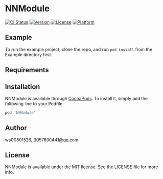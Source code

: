 # NNModule

[![CI Status](http://img.shields.io/travis/ws00801526/NNModule.svg?style=flat)](https://travis-ci.org/ws00801526/NNModule)
[![Version](https://img.shields.io/cocoapods/v/NNModule.svg?style=flat)](http://cocoapods.org/pods/NNModule)
[![License](https://img.shields.io/cocoapods/l/NNModule.svg?style=flat)](http://cocoapods.org/pods/NNModule)
[![Platform](https://img.shields.io/cocoapods/p/NNModule.svg?style=flat)](http://cocoapods.org/pods/NNModule)

## Example

To run the example project, clone the repo, and run `pod install` from the Example directory first.

## Requirements

## Installation

NNModule is available through [CocoaPods](http://cocoapods.org). To install
it, simply add the following line to your Podfile:

```ruby
pod 'NNModule'
```

## Author

ws00801526, 3057600441@qq.com

## License

NNModule is available under the MIT license. See the LICENSE file for more info.
